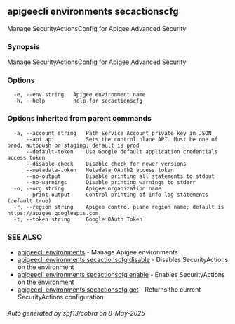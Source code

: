 ## apigeecli environments secactionscfg

Manage SecurityActionsConfig for Apigee Advanced Security

### Synopsis

Manage SecurityActionsConfig for Apigee Advanced Security

### Options

```
  -e, --env string   Apigee environment name
  -h, --help         help for secactionscfg
```

### Options inherited from parent commands

```
  -a, --account string   Path Service Account private key in JSON
      --api api          Sets the control plane API. Must be one of prod, autopush or staging; default is prod
      --default-token    Use Google default application credentials access token
      --disable-check    Disable check for newer versions
      --metadata-token   Metadata OAuth2 access token
      --no-output        Disable printing all statements to stdout
      --no-warnings      Disable printing warnings to stderr
  -o, --org string       Apigee organization name
      --print-output     Control printing of info log statements (default true)
  -r, --region string    Apigee control plane region name; default is https://apigee.googleapis.com
  -t, --token string     Google OAuth Token
```

### SEE ALSO

* [apigeecli environments](apigeecli_environments.md)	 - Manage Apigee environments
* [apigeecli environments secactionscfg disable](apigeecli_environments_secactionscfg_disable.md)	 - Disables SecurityActions on the environment
* [apigeecli environments secactionscfg enable](apigeecli_environments_secactionscfg_enable.md)	 - Enables SecurityActions on the environment
* [apigeecli environments secactionscfg get](apigeecli_environments_secactionscfg_get.md)	 - Returns the current SecurityActions configuration

###### Auto generated by spf13/cobra on 8-May-2025
